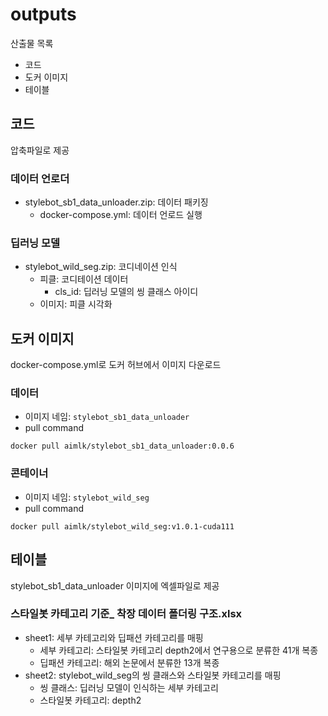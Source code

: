 # outputs
산출물 목록
- 코드
- 도커 이미지
- 테이블

## 코드 
압축파일로 제공
### 데이터 언로더
- stylebot_sb1_data_unloader.zip: 데이터 패키징
    - docker-compose.yml: 데이터 언로드 실행

### 딥러닝 모델
- stylebot_wild_seg.zip: 코디네이션 인식
    - 피클: 코디테이션 데이터
        - cls_id: 딥러닝 모델의 씽 클래스 아이디
    - 이미지: 피클 시각화

## 도커 이미지
docker-compose.yml로 도커 허브에서 이미지 다운로드
### 데이터
- 이미지 네임: `stylebot_sb1_data_unloader`
- pull command
```
docker pull aimlk/stylebot_sb1_data_unloader:0.0.6
```
### 콘테이너
- 이미지 네임: `stylebot_wild_seg`
- pull command

```
docker pull aimlk/stylebot_wild_seg:v1.0.1-cuda111
```

## 테이블
stylebot_sb1_data_unloader 이미지에 엑셀파일로 제공

### 스타일봇 카테고리 기준_ 착장 데이터 폴더링 구조.xlsx
- sheet1: 세부 카테고리와 딥패션 카테고리를 매핑
    - 세부 카테고리: 스타일봇 카테고리 depth2에서 연구용으로 분류한 41개 복종 
    - 딥패션 카테고리: 해외 논문에서 분류한 13개 복종
- sheet2: stylebot_wild_seg의 씽 클래스와 스타일봇 카테고리를 매핑
    - 씽 클래스: 딥러닝 모델이 인식하는 세부 카테고리 
    - 스타일봇 카테고리: depth2